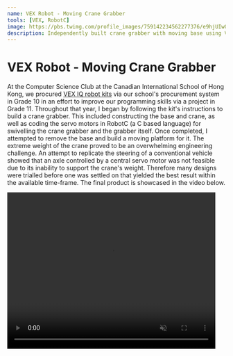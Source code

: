 ```yaml
---
name: VEX Robot - Moving Crane Grabber
tools: [VEX, RobotC]
image: https://pbs.twimg.com/profile_images/759142234562277376/e9hjUIwQ_400x400.jpg
description: Independently built crane grabber with moving base using VEX IQ robot kit.
---
```

# VEX Robot - Moving Crane Grabber
At the Computer Science Club at the Canadian International School of Hong Kong, we procured [VEX IQ robot kits][1] via our school's procurement system in Grade 10 in an effort to improve our programming skills via a project in Grade 11. Throughout that year, I began by following the kit's instructions to build a crane grabber. This included constructing the base and crane, as well as coding the servo motors in RobotC (a C based language) for swivelling the crane grabber and the grabber itself. Once completed, I attempted to remove the base and build a moving platform for it. The extreme weight of the crane proved to be an overwhelming engineering challenge. An attempt to replicate the steering of a conventional vehicle showed that an axle controlled by a central servo motor was not feasible due to its inability to support the crane's weight. Therefore many designs were trialled before one was settled on that yielded the best result within the available time-frame. The final product is showcased in the video below.

<video width="480" height="360" controls autoplay muted loop>
  <source src=" ../assets/projects/VEX-Robot.MOV" type="video/mp4">
</video>

[1]: https://www.vexrobotics.com/iq
